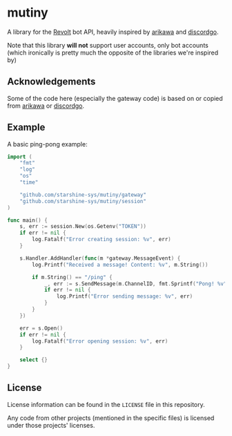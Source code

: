 # mutiny

A library for the [Revolt](https://revolt.chat/) bot API, heavily inspired by [arikawa](https://github.com/diamondburned/arikawa) and [discordgo](https://github.com/bwmarrin/discordgo).

Note that this library **will not** support user accounts, only bot accounts (which ironically is pretty much the opposite of the libraries we're inspired by)

## Acknowledgements

Some of the code here (especially the gateway code) is based on or copied from [arikawa](https://github.com/diamondburned/arikawa) or [discordgo](https://github.com/bwmarrin/discordgo).

## Example

A basic ping-pong example:

```go
import (
	"fmt"
	"log"
	"os"
	"time"

	"github.com/starshine-sys/mutiny/gateway"
	"github.com/starshine-sys/mutiny/session"
)

func main() {
	s, err := session.New(os.Getenv("TOKEN"))
	if err != nil {
		log.Fatalf("Error creating session: %v", err)
	}

	s.Handler.AddHandler(func(m *gateway.MessageEvent) {
		log.Printf("Received a message! Content: %v", m.String())

		if m.String() == "/ping" {
			_, err := s.SendMessage(m.ChannelID, fmt.Sprintf("Pong! %v", s.Ping().Round(time.Millisecond)))
			if err != nil {
				log.Printf("Error sending message: %v", err)
			}
		}
	})

	err = s.Open()
	if err != nil {
		log.Fatalf("Error opening session: %v", err)
	}

	select {}
}
```

## License

License information can be found in the `LICENSE` file in this repository.

Any code from other projects (mentioned in the specific files) is licensed under those projects' licenses.

